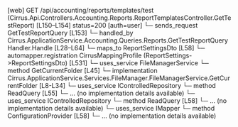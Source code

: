 [web] GET /api/accounting/reports/templates/test  (Cirrus.Api.Controllers.Accounting.Reports.ReportTemplatesController.GetTestReport)  [L150–L154] status=200 [auth=user]
  └─ sends_request GetTestReportQuery [L153]
    └─ handled_by Cirrus.ApplicationService.Accounting.Queries.Reports.GetTestReportQueryHandler.Handle [L28–L64]
      └─ maps_to ReportSettingsDto [L58]
        └─ automapper.registration CirrusMappingProfile (ReportSettings->ReportSettingsDto) [L531]
      └─ uses_service FileManagerService
        └─ method GetCurrentFolder [L45]
          └─ implementation Cirrus.ApplicationService.Services.FileManager.FileManagerService.GetCurrentFolder [L8-L34]
      └─ uses_service IControlledRepository<Office>
        └─ method ReadQuery [L55]
          └─ ... (no implementation details available)
      └─ uses_service IControlledRepository<ReportSettings>
        └─ method ReadQuery [L58]
          └─ ... (no implementation details available)
      └─ uses_service IMapper
        └─ method ConfigurationProvider [L58]
          └─ ... (no implementation details available)

